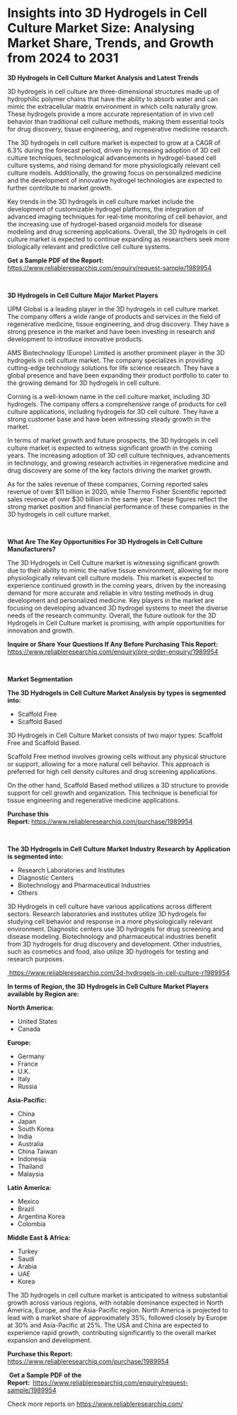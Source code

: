 <p><h1>Insights into 3D Hydrogels in Cell Culture Market Size: Analysing Market Share, Trends, and Growth from 2024 to 2031</h1></p><p><strong>3D Hydrogels in Cell Culture Market Analysis and Latest Trends</strong></p>
<p><p>3D hydrogels in cell culture are three-dimensional structures made up of hydrophilic polymer chains that have the ability to absorb water and can mimic the extracellular matrix environment in which cells naturally grow. These hydrogels provide a more accurate representation of in vivo cell behavior than traditional cell culture methods, making them essential tools for drug discovery, tissue engineering, and regenerative medicine research.</p><p>The 3D hydrogels in cell culture market is expected to grow at a CAGR of 6.3% during the forecast period, driven by increasing adoption of 3D cell culture techniques, technological advancements in hydrogel-based cell culture systems, and rising demand for more physiologically relevant cell culture models. Additionally, the growing focus on personalized medicine and the development of innovative hydrogel technologies are expected to further contribute to market growth.</p><p>Key trends in the 3D hydrogels in cell culture market include the development of customizable hydrogel platforms, the integration of advanced imaging techniques for real-time monitoring of cell behavior, and the increasing use of hydrogel-based organoid models for disease modeling and drug screening applications. Overall, the 3D hydrogels in cell culture market is expected to continue expanding as researchers seek more biologically relevant and predictive cell culture systems.</p></p>
<p><strong>Get a Sample PDF of the Report:&nbsp;</strong> <a href="https://www.reliableresearchiq.com/enquiry/request-sample/1989954">https://www.reliableresearchiq.com/enquiry/request-sample/1989954</a></p>
<p>&nbsp;</p>
<p><strong>3D Hydrogels in Cell Culture Major Market Players</strong></p>
<p><p>UPM Global is a leading player in the 3D hydrogels in cell culture market. The company offers a wide range of products and services in the field of regenerative medicine, tissue engineering, and drug discovery. They have a strong presence in the market and have been investing in research and development to introduce innovative products.</p><p>AMS Biotechnology (Europe) Limited is another prominent player in the 3D hydrogels in cell culture market. The company specializes in providing cutting-edge technology solutions for life science research. They have a global presence and have been expanding their product portfolio to cater to the growing demand for 3D hydrogels in cell culture.</p><p>Corning is a well-known name in the cell culture market, including 3D hydrogels. The company offers a comprehensive range of products for cell culture applications, including hydrogels for 3D cell culture. They have a strong customer base and have been witnessing steady growth in the market.</p><p>In terms of market growth and future prospects, the 3D hydrogels in cell culture market is expected to witness significant growth in the coming years. The increasing adoption of 3D cell culture techniques, advancements in technology, and growing research activities in regenerative medicine and drug discovery are some of the key factors driving the market growth.</p><p>As for the sales revenue of these companies, Corning reported sales revenue of over $11 billion in 2020, while Thermo Fisher Scientific reported sales revenue of over $30 billion in the same year. These figures reflect the strong market position and financial performance of these companies in the 3D hydrogels in cell culture market.</p></p>
<p>&nbsp;</p>
<p><strong>What Are The Key Opportunities For 3D Hydrogels in Cell Culture Manufacturers?</strong></p>
<p><p>The 3D Hydrogels in Cell Culture market is witnessing significant growth due to their ability to mimic the native tissue environment, allowing for more physiologically relevant cell culture models. This market is expected to experience continued growth in the coming years, driven by the increasing demand for more accurate and reliable in vitro testing methods in drug development and personalized medicine. Key players in the market are focusing on developing advanced 3D hydrogel systems to meet the diverse needs of the research community. Overall, the future outlook for the 3D Hydrogels in Cell Culture market is promising, with ample opportunities for innovation and growth.</p></p>
<p><strong>Inquire or Share Your Questions If Any Before Purchasing This Report:</strong> <a href="https://www.reliableresearchiq.com/enquiry/pre-order-enquiry/1989954">https://www.reliableresearchiq.com/enquiry/pre-order-enquiry/1989954</a></p>
<p>&nbsp;</p>
<p><strong>Market Segmentation</strong></p>
<p><strong>The 3D Hydrogels in Cell Culture Market Analysis by types is segmented into:</strong></p>
<p><ul><li>Scaffold Free</li><li>Scaffold Based</li></ul></p>
<p><p>3D Hydrogels in Cell Culture Market consists of two major types: Scaffold Free and Scaffold Based. </p><p>Scaffold Free method involves growing cells without any physical structure or support, allowing for a more natural cell behavior. This approach is preferred for high cell density cultures and drug screening applications. </p><p>On the other hand, Scaffold Based method utilizes a 3D structure to provide support for cell growth and organization. This technique is beneficial for tissue engineering and regenerative medicine applications.</p></p>
<p><strong>Purchase this Report:&nbsp;</strong><a href="https://www.reliableresearchiq.com/purchase/1989954">https://www.reliableresearchiq.com/purchase/1989954</a></p>
<p>&nbsp;</p>
<p><strong>The 3D Hydrogels in Cell Culture Market Industry Research by Application is segmented into:</strong></p>
<p><ul><li>Research Laboratories and Institutes</li><li>Diagnostic Centers</li><li>Biotechnology and Pharmaceutical Industries</li><li>Others</li></ul></p>
<p><p>3D Hydrogels in cell culture have various applications across different sectors. Research laboratories and institutes utilize 3D hydrogels for studying cell behavior and response in a more physiologically relevant environment. Diagnostic centers use 3D hydrogels for drug screening and disease modeling. Biotechnology and pharmaceutical industries benefit from 3D hydrogels for drug discovery and development. Other industries, such as cosmetics and food, also utilize 3D hydrogels for testing and research purposes.</p></p>
<p><a href="https://www.reliableresearchiq.com/3d-hydrogels-in-cell-culture-r1989954">&nbsp;https://www.reliableresearchiq.com/3d-hydrogels-in-cell-culture-r1989954</a></p>
<p><strong>In terms of Region, the 3D Hydrogels in Cell Culture Market Players available by Region are:</strong></p>
<p>
    <p> <strong> North America: </strong>
        <ul>
            <li>United States</li>
            <li>Canada</li>
        </ul>
        </p> 
    <p> <strong> Europe: </strong>
        <ul>
            <li>Germany</li>
            <li>France</li>
            <li>U.K.</li>
            <li>Italy</li>
            <li>Russia</li>
        </ul>
        </p> 
    <p> <strong> Asia-Pacific: </strong>
        <ul>
            <li>China</li>
            <li>Japan</li>
            <li>South Korea</li>
            <li>India</li>
            <li>Australia</li>
            <li>China Taiwan</li>
            <li>Indonesia</li>
            <li>Thailand</li>
            <li>Malaysia</li>
        </ul>
        </p> 
    <p> <strong> Latin America: </strong>
        <ul>
            <li>Mexico</li>
            <li>Brazil</li>
            <li>Argentina Korea</li>
            <li>Colombia</li>
        </ul>
        </p> 
    <p> <strong> Middle East & Africa: </strong>
        <ul>
            <li>Turkey</li>
            <li>Saudi</li>
            <li>Arabia</li>
            <li>UAE</li>
            <li>Korea</li>
        </ul>
    </p>
    </p>
<p><p>The 3D hydrogels in cell culture market is anticipated to witness substantial growth across various regions, with notable dominance expected in North America, Europe, and the Asia-Pacific region. North America is projected to lead with a market share of approximately 35%, followed closely by Europe at 30% and Asia-Pacific at 25%. The USA and China are expected to experience rapid growth, contributing significantly to the overall market expansion and development.</p></p>
<p><strong>Purchase this Report: </strong><a href="https://www.reliableresearchiq.com/purchase/1989954">https://www.reliableresearchiq.com/purchase/1989954</a></p>
<p>&nbsp;<strong>Get a Sample PDF of the Report:&nbsp;&nbsp;</strong><a href="https://www.reliableresearchiq.com/enquiry/request-sample/1989954">https://www.reliableresearchiq.com/enquiry/request-sample/1989954</a></p>
<p><strong></strong></p>
<p>Check more reports on <a href="https://www.reliableresearchiq.com/">https://www.reliableresearchiq.com/</a></p>